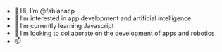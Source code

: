 - 👋 Hi, I’m @fabianacp
- 👀 I’m interested in app development and artificial intelligence
- 🌱 I’m currently learning Javascript
- 💞️ I’m looking to collaborate on the development of apps and robotics
- 📫 

<!---
fabianacp/fabianacp is a ✨ special ✨ repository because its `README.md` (this file) appears on your GitHub profile.
You can click the Preview link to take a look at your changes.
--->
